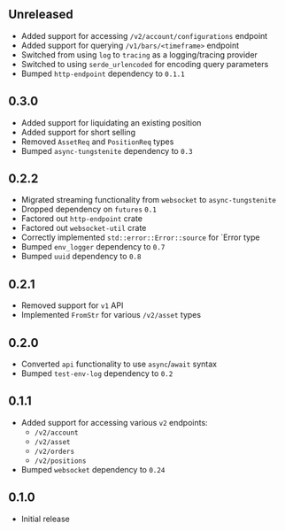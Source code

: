 Unreleased
----------
- Added support for accessing `/v2/account/configurations` endpoint
- Added support for querying `/v1/bars/<timeframe>` endpoint
- Switched from using `log` to `tracing` as a logging/tracing provider
- Switched to using `serde_urlencoded` for encoding query parameters
- Bumped `http-endpoint` dependency to `0.1.1`


0.3.0
-----
- Added support for liquidating an existing position
- Added support for short selling
- Removed `AssetReq` and `PositionReq` types
- Bumped `async-tungstenite` dependency to `0.3`


0.2.2
-----
- Migrated streaming functionality from `websocket` to
  `async-tungstenite`
- Dropped dependency on `futures` `0.1`
- Factored out `http-endpoint` crate
- Factored out `websocket-util` crate
- Correctly implemented `std::error::Error::source` for `Error type
- Bumped `env_logger` dependency to `0.7`
- Bumped `uuid` dependency to `0.8`


0.2.1
-----
- Removed support for `v1` API
- Implemented `FromStr` for various `/v2/asset` types


0.2.0
-----
- Converted `api` functionality to use `async`/`await` syntax
- Bumped `test-env-log` dependency to `0.2`


0.1.1
-----
- Added support for accessing various `v2` endpoints:
  - `/v2/account`
  - `/v2/asset`
  - `/v2/orders`
  - `/v2/positions`
- Bumped `websocket` dependency to `0.24`


0.1.0
-----
- Initial release
